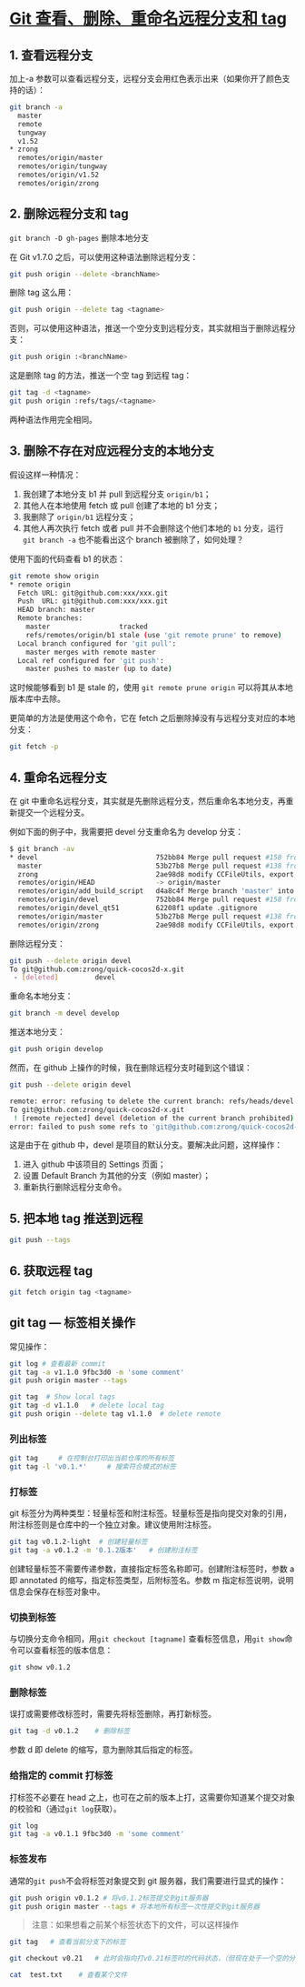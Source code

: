 # [Git 查看、删除、重命名远程分支和 tag](https://blog.zengrong.net/post/1746.html)

## 1. 查看远程分支

加上-a 参数可以查看远程分支，远程分支会用红色表示出来（如果你开了颜色支持的话）：

```bash
git branch -a
  master
  remote
  tungway
  v1.52
* zrong
  remotes/origin/master
  remotes/origin/tungway
  remotes/origin/v1.52
  remotes/origin/zrong
```

## 2. 删除远程分支和 tag

`git branch -D gh-pages` 删除本地分支

在 Git v1.7.0 之后，可以使用这种语法删除远程分支：

```bash
git push origin --delete <branchName>
```

删除 tag 这么用：

```bash
git push origin --delete tag <tagname>
```

否则，可以使用这种语法，推送一个空分支到远程分支，其实就相当于删除远程分支：

```bash
git push origin :<branchName>
```

这是删除 tag 的方法，推送一个空 tag 到远程 tag：

```bash
git tag -d <tagname>
git push origin :refs/tags/<tagname>
```

两种语法作用完全相同。

## 3. 删除不存在对应远程分支的本地分支

假设这样一种情况：

1.  我创建了本地分支 b1 并 pull 到远程分支 `origin/b1`；
1.  其他人在本地使用 fetch 或 pull 创建了本地的 b1 分支；
1.  我删除了 `origin/b1` 远程分支；
1.  其他人再次执行 fetch 或者 pull 并不会删除这个他们本地的 `b1` 分支，运行 `git branch -a` 也不能看出这个 branch 被删除了，如何处理？

使用下面的代码查看 b1 的状态：

```bash
git remote show origin
* remote origin
  Fetch URL: git@github.com:xxx/xxx.git
  Push  URL: git@github.com:xxx/xxx.git
  HEAD branch: master
  Remote branches:
    master                 tracked
    refs/remotes/origin/b1 stale (use 'git remote prune' to remove)
  Local branch configured for 'git pull':
    master merges with remote master
  Local ref configured for 'git push':
    master pushes to master (up to date)
```

这时候能够看到 b1 是 stale 的，使用 `git remote prune origin` 可以将其从本地版本库中去除。

更简单的方法是使用这个命令，它在 fetch 之后删除掉没有与远程分支对应的本地分支：

```bash
git fetch -p
```

## 4. 重命名远程分支

在 git 中重命名远程分支，其实就是先删除远程分支，然后重命名本地分支，再重新提交一个远程分支。

例如下面的例子中，我需要把 devel 分支重命名为 develop 分支：

```bash
$ git branch -av
* devel                             752bb84 Merge pull request #158 from Gwill/devel
  master                            53b27b8 Merge pull request #138 from tdlrobin/master
  zrong                             2ae98d8 modify CCFileUtils, export getFileData
  remotes/origin/HEAD               -> origin/master
  remotes/origin/add_build_script   d4a8c4f Merge branch 'master' into add_build_script
  remotes/origin/devel              752bb84 Merge pull request #158 from Gwill/devel
  remotes/origin/devel_qt51         62208f1 update .gitignore
  remotes/origin/master             53b27b8 Merge pull request #138 from tdlrobin/master
  remotes/origin/zrong              2ae98d8 modify CCFileUtils, export getFileData
```

删除远程分支：

```bash
git push --delete origin devel
To git@github.com:zrong/quick-cocos2d-x.git
 - [deleted]         devel
```

重命名本地分支：

```bash
git branch -m devel develop
```

推送本地分支：

```bash
git push origin develop
```

然而，在 github 上操作的时候，我在删除远程分支时碰到这个错误：

```bash
git push --delete origin devel

remote: error: refusing to delete the current branch: refs/heads/devel
To git@github.com:zrong/quick-cocos2d-x.git
 ! [remote rejected] devel (deletion of the current branch prohibited)
error: failed to push some refs to 'git@github.com:zrong/quick-cocos2d-x.git'
```

这是由于在 github 中，devel 是项目的默认分支。要解决此问题，这样操作：

1.  进入 github 中该项目的 Settings 页面；
1.  设置 Default Branch 为其他的分支（例如 master）；
1.  重新执行删除远程分支命令。

## 5. 把本地 tag 推送到远程

```bash
git push --tags
```

## 6. 获取远程 tag

```bash
git fetch origin tag <tagname>
```

## git tag — 标签相关操作

常见操作：

```bash
git log # 查看最新 commit
git tag -a v1.1.0 9fbc3d0 -m 'some comment'
git push origin master --tags

git tag  # Show local tags
git tag -d v1.1.0   # delete local tag
git push origin --delete tag v1.1.0  # delete remote
```

### 列出标签

```bash
git tag     # 在控制台打印出当前仓库的所有标签
git tag -l 'v0.1.*'     # 搜索符合模式的标签
```

### 打标签

git 标签分为两种类型：轻量标签和附注标签。轻量标签是指向提交对象的引用，附注标签则是仓库中的一个独立对象。建议使用附注标签。

```bash
git tag v0.1.2-light  # 创建轻量标签
git tag -a v0.1.2 -m '0.1.2版本'   # 创建附注标签
```

创建轻量标签不需要传递参数，直接指定标签名称即可。创建附注标签时，参数 a 即 annotated 的缩写，指定标签类型，后附标签名。参数 m 指定标签说明，说明信息会保存在标签对象中。

### 切换到标签

与切换分支命令相同，用`git checkout [tagname]` 查看标签信息，用`git show`命令可以查看标签的版本信息：

```bash
git show v0.1.2
```

### 删除标签

误打或需要修改标签时，需要先将标签删除，再打新标签。

```bash
git tag -d v0.1.2    # 删除标签
```

参数 d 即 delete 的缩写，意为删除其后指定的标签。

### 给指定的 commit 打标签

打标签不必要在 head 之上，也可在之前的版本上打，这需要你知道某个提交对象的校验和（通过`git log`获取）。

```bash
git log
git tag -a v0.1.1 9fbc3d0 -m 'some comment'
```

### 标签发布

通常的`git push`不会将标签对象提交到 git 服务器，我们需要进行显式的操作：

```bash
git push origin v0.1.2 # 将v0.1.2标签提交到git服务器
git push origin master --tags # 将本地所有标签一次性提交到git服务器
```

> 注意：如果想看之前某个标签状态下的文件，可以这样操作

```bash
git tag   # 查看当前分支下的标签

git checkout v0.21   # 此时会指向打v0.21标签时的代码状态，（但现在处于一个空的分支上）

cat  test.txt    # 查看某个文件
```
